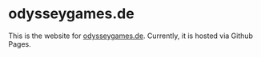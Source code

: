 # odysseygames.de


This is the website for [odysseygames.de](https://odysseygames.de).
Currently, it is hosted via Github Pages.
